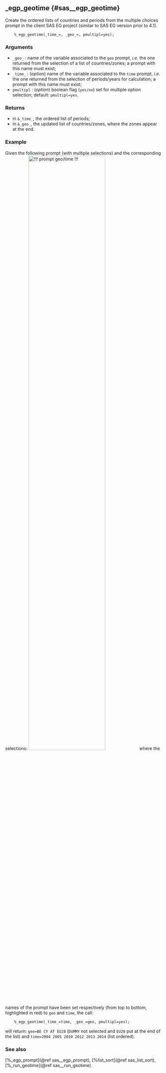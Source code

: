 ## _egp_geotime {#sas__egp_geotime}
Create the ordered lists of countries and periods from the multiple choices prompt in the client 
SAS EG project (similar to SAS EG version prior to 4.1).

~~~sas
	%_egp_geotime(_time_=, _geo_=, pmultipl=yes);
~~~

### Arguments
* `_geo_` : name of the variable associated to the `geo` prompt, _i.e._ the one returned
	from the selection of a list of countries/zones; a prompt with this name must exist;                                             
* `_time_` : (_option_) name of the variable associated to the `time` prompt, _i.e._ the 
	one returned from the selection of periods/years for calculation; a prompt with this 
	name must exist;
* `pmultipl` : (_option_) boolean flag (`yes/no`) set for multiple option selection; default:
	`pmultipl=yes`.

### Returns
* in `&_time_`, the ordered list of periods;
* in `&_geo_`, the updated list of countries/zones, where the zones appear at the end.                                                             

### Example
Given the following prompt (with multiple selections) and the corresponding selections:
<img src="../../dox/img/_egp_geotime.png" width="70%" alt="!!! prompt geo/time !!!">
where the names of the prompt have been set respectively (from top to bottom, highlighted in red) 
to `geo` and `time`, the call:

~~~sas
	%_egp_geotime(_time_=time, _geo_=geo, pmultipl=yes);
~~~
will return: `geo=BE CY AT EU28` (`DUMMY` not selected and `EU28` put at the end of the list)
and `time=2004 2005 2010 2012 2013 2014` (list ordered).

### See also
[%_egp_prompt](@ref sas__egp_prompt), [%list_sort](@ref sas_list_sort),
[%_run_geotime](@ref sas__run_geotime).

